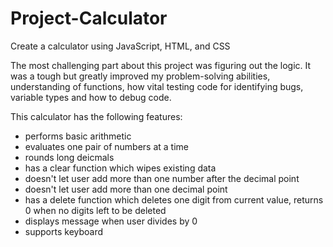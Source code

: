 # Project-Calculator
Create a calculator using JavaScript, HTML, and CSS

The most challenging part about this project was figuring out the logic. It was a tough but greatly improved my problem-solving abilities, understanding of functions, how vital testing code for identifying bugs, variable types and how to debug code.

This calculator has the following features:
- performs basic arithmetic 
- evaluates one pair of numbers at a time 
- rounds long deicmals 
- has a clear function which wipes existing data 
- doesn't let user add more than one number after the decimal point 
- doesn't let user add more than one decimal point 
- has a delete function which deletes one digit from current value, returns 0 when no digits left to be deleted
- displays message when user divides by 0 
- supports keyboard
